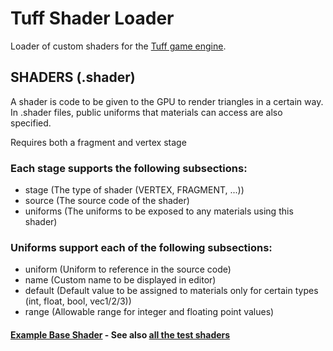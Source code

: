 # Tuff Shader Loader
Loader of custom shaders for the [Tuff game engine](https://github.com/Vespidian/GameFramework).

## SHADERS (.shader)
A shader is code to be given to the GPU to render triangles in a certain way.
In .shader files, public uniforms that materials can access are also specified.

Requires both a fragment and vertex stage

### Each stage supports the following subsections:
- stage 	(The type of shader (VERTEX, FRAGMENT, ...))
- source 	(The source code of the shader)
- uniforms	(The uniforms to be exposed to any materials using this shader)

### Uniforms support each of the following subsections:
- uniform	(Uniform to reference in the source code)
- name		(Custom name to be displayed in editor)
- default	(Default value to be assigned to materials only for certain types (int, float, bool, vec1/2/3))
- range		(Allowable range for integer and floating point values)

#### [Example Base Shader](assets/default.shader) - See also [all the test shaders](assets/)
